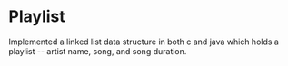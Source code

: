 # Playlist
Implemented a linked list data structure in both c and java which holds a playlist -- artist name, song, and song duration.
